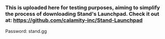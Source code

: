 ### This is uploaded here for testing purposes, aiming to simplify the process of downloading Stand's Launchpad. Check it out at: https://github.com/calamity-inc/Stand-Launchpad

Password: stand.gg